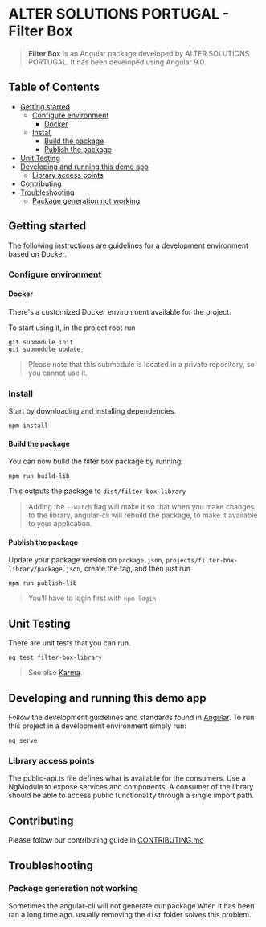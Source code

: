 # ALTER SOLUTIONS PORTUGAL - Filter Box

> **Filter Box** is an Angular package developed by ALTER SOLUTIONS PORTUGAL. It has been developed using Angular 9.0.

## Table of Contents

- [Getting started](#getting-started)
  - [Configure environment](#configure-environment)
    - [Docker](#docker)
  - [Install](#install)
    - [Build the package](#build-the-package)
    - [Publish the package](#publish-the-package)
- [Unit Testing](#unit-testing)
- [Developing and running this demo app](#developing-and-running-this-demo-app)
  - [Library access points](#library-access-points)
- [Contributing](#contributing)
- [Troubleshooting](#troubleshooting)
  - [Package generation not working](#package-generation-not-working)

## Getting started

The following instructions are guidelines for a development environment based on Docker.

### Configure environment

#### Docker

There's a customized Docker environment available for the project.

To start using it, in the project root run

```
git submodule init
git submodule update
```

> Please note that this submodule is located in a private repository, so you cannot use it.

### Install

Start by downloading and installing dependencies.

```shell
npm install
```

#### Build the package

You can now build the filter box package by running:

```shell script
npm run build-lib
```

This outputs the package to `dist/filter-box-library`

> Adding the `--watch` flag will make it so that when you make changes to the library, angular-cli will rebuild the package, to make it available to your application.

#### Publish the package

Update your package version on `package.json`, `projects/filter-box-library/package.json`, create the tag, and then just run

```shell script
npm run publish-lib
```

> You'll have to login first with `npm login`

## Unit Testing

There are unit tests that you can run.

```shell script
ng test filter-box-library
```

> See also [Karma](https://karma-runner.github.io).

## Developing and running this demo app

Follow the development guidelines and standards found in [Angular](https://angular.io).
To run this project in a development environment simply run:

```shell script
ng serve
```

### Library access points

The public-api.ts file defines what is available for the consumers. Use a NgModule to expose services and components. A consumer of the library should be able to access public functionality through a single import path.

## Contributing

Please follow our contributing guide in [CONTRIBUTING.md](CONTRIBUTING.md)

## Troubleshooting

### Package generation not working

Sometimes the angular-cli will not generate our package when it has been ran a long time ago. usually removing the `dist` folder solves this problem.
